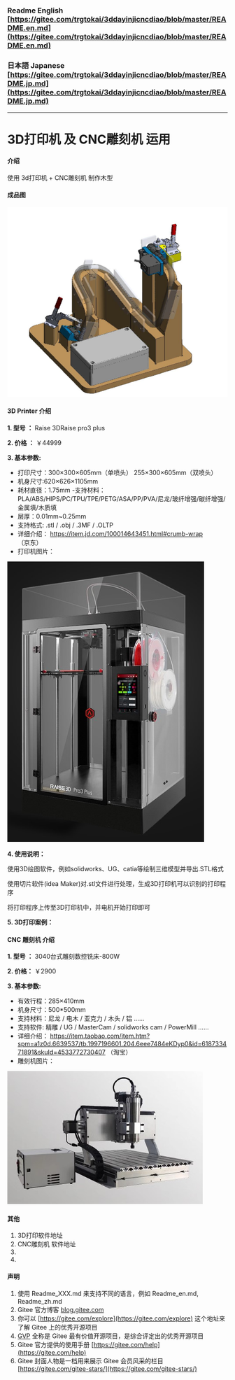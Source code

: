 ### Readme English [https://gitee.com/trgtokai/3ddayinjicncdiao/blob/master/README.en.md](https://gitee.com/trgtokai/3ddayinjicncdiao/blob/master/README.en.md)

### 日本語 Japanese [https://gitee.com/trgtokai/3ddayinjicncdiao/blob/master/README.jp.md](https://gitee.com/trgtokai/3ddayinjicncdiao/blob/master/README.jp.md)
------------------------------------------------------------------------------

# 3D打印机 及  CNC雕刻机 运用

#### 介绍
使用 3d打印机 + CNC雕刻机 制作木型

#### 成品图
![木型成品设计图](04_images/%E5%86%85%E5%88%B6%E6%9C%A8%E5%9E%8B.JPG)


#### 3D Printer 介绍

 **1. 型号 ：**   Raise 3DRaise pro3 plus

 **2. 价格 ：**  ￥44999 
 
 **3. 基本参数:** 
  - 打印尺寸：300×300×605mm（单喷头）   255×300×605mm（双喷头）   
  - 机身尺寸:620×626×1105mm
  - 耗材直径：1.75mm
  -支持材料：PLA/ABS/HIPS/PC/TPU/TPE/PETG/ASA/PP/PVA/尼龙/玻纤增强/碳纤增强/金属填/木质填
  - 层厚：0.01mm~0.25mm
  - 支持格式: .stl / .obj  / .3MF  / .OLTP
  - 详细介绍： https://item.jd.com/100014643451.html#crumb-wrap （京东）
  - 打印机图片：

![输入图片说明](01_%E9%A1%B9%E7%9B%AE%E6%A6%82%E8%A6%81/3D%E6%89%93%E5%8D%B0%E6%9C%BA_Raise3D%20PRO3%20PLUS.jpg)


 **4. 使用说明：** 

   使用3D绘图软件，例如solidworks、UG、catia等绘制三维模型并导出.STL格式

   使用切片软件(idea Maker)对.stl文件进行处理，生成3D打印机可以识别的打印程序

   将打印程序上传至3D打印机中，并电机开始打印即可
    
 **5. 3D打印案例：** 



#### CNC 雕刻机 介绍

 **1. 型号 ：**   3040台式雕刻数控铣床-800W
 
 **2. 价格：**  ￥2900
 
 **3. 基本参数:** 
  - 有效行程：285×410mm    
  - 机身尺寸：500*500mm
  - 支持材料：尼龙 / 电木 / 亚克力 / 木头 / 铝 ......
  - 支持软件: 精雕 / UG / MasterCam / solidworks cam / PowerMill ......
  - 详细介绍： https://item.taobao.com/item.htm?spm=a1z0d.6639537/tb.1997196601.204.6eee7484eKDyp0&id=618733471891&skuId=4533772730407 （淘宝）
  - 雕刻机图片：

  ![输入图片说明](01_%E9%A1%B9%E7%9B%AE%E6%A6%82%E8%A6%81/%E9%9B%95%E5%88%BB%E6%9C%BA.jpg)

#### 其他

1.  3D打印软件地址
2.  CNC雕刻机 软件地址
3.  
4.  


#### 声明

1.  使用 Readme\_XXX.md 来支持不同的语言，例如 Readme\_en.md, Readme\_zh.md
2.  Gitee 官方博客 [blog.gitee.com](https://blog.gitee.com)
3.  你可以 [https://gitee.com/explore](https://gitee.com/explore) 这个地址来了解 Gitee 上的优秀开源项目
4.  [GVP](https://gitee.com/gvp) 全称是 Gitee 最有价值开源项目，是综合评定出的优秀开源项目
5.  Gitee 官方提供的使用手册 [https://gitee.com/help](https://gitee.com/help)
6.  Gitee 封面人物是一档用来展示 Gitee 会员风采的栏目 [https://gitee.com/gitee-stars/](https://gitee.com/gitee-stars/)
